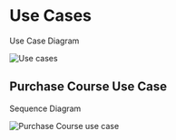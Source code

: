 # Use Cases

Use Case Diagram

![Use cases](https://www.plantuml.com/plantuml/proxy?cache=no&src=https://raw.githubusercontent.com/zainfathoni/kelas.rumahberbagi.com/main/docs/diagrams/use-cases.puml)

## Purchase Course Use Case

Sequence Diagram

![Purchase Course use case](https://www.plantuml.com/plantuml/proxy?cache=no&src=https://raw.githubusercontent.com/zainfathoni/kelas.rumahberbagi.com/main/docs/diagrams/payment-flow.puml)

